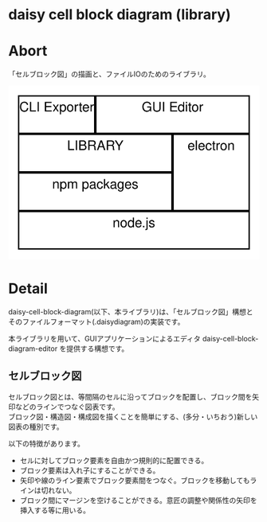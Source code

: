 daisy cell block diagram (library)
====  

# Abort
「セルブロック図」の描画と、ファイルIOのためのライブラリ。  

![cell block diagram example](document/image/daisy-cell-block-diagram-ex-struct.svg)  

# Detail
daisy-cell-block-diagram(以下、本ライブラリ)は、「セルブロック図」構想とそのファイルフォーマット(.daisydiagram)の実装です。  

本ライブラリを用いて、GUIアプリケーションによるエディタ daisy-cell-block-diagram-editor を提供する構想です。  

## セルブロック図
セルブロック図とは、等間隔のセルに沿ってブロックを配置し、ブロック間を矢印などのラインでつなぐ図表です。  
ブロック図・構造図・構成図を描くことを簡単にする、(多分・いちおう)新しい図表の種別です。  

以下の特徴があります。  
- セルに対してブロック要素を自由かつ規則的に配置できる。  
- ブロック要素は入れ子にすることができる。  
- 矢印や線のライン要素でブロック要素間をつなぐ。ブロックを移動してもラインは切れない。  
- ブロック間にマージンを空けることができる。意匠の調整や関係性の矢印を挿入する等に用いる。  

